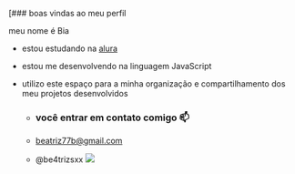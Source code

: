 [### boas vindas ao meu perfil

meu nome é Bia

- estou estudando na [alura](https://www.com.br)
- estou me desenvolvendo na linguagem JavaScript
- utilizo este espaço para a minha organização e compartilhamento dos meu projetos desenvolvidos
 
  - ### você entrar em contato comigo 📫
 
  - beatriz77b@gmail.com
  - @be4trizsxx
 ![](https://media1.tenor.com/m/rNGcuCXUhucAAAAC/cr7.gif)
